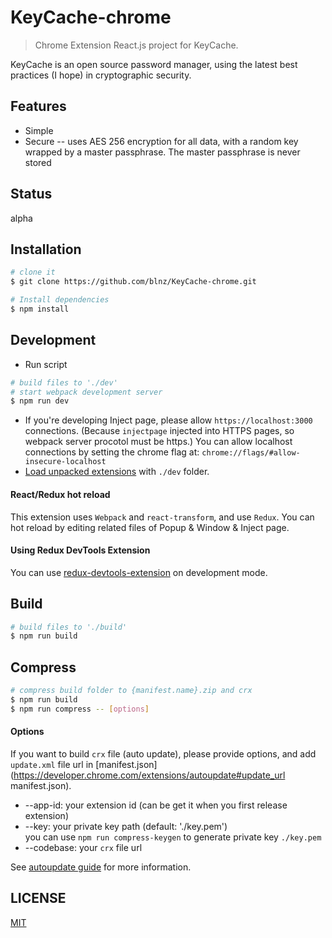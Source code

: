 # KeyCache-chrome

> Chrome Extension React.js project for KeyCache.

KeyCache is an open source password manager, using the latest best practices (I hope) in cryptographic security. 

## Features

 - Simple
 - Secure -- uses AES 256 encryption for all data, with a random key wrapped by a master passphrase. The master passphrase is never stored

## Status

alpha

## Installation

```bash
# clone it
$ git clone https://github.com/blnz/KeyCache-chrome.git

# Install dependencies
$ npm install
```

## Development

* Run script

```bash
# build files to './dev'
# start webpack development server
$ npm run dev
```

* If you're developing Inject page, please allow `https://localhost:3000` connections. (Because `injectpage` injected into HTTPS pages, so webpack server procotol must be https.) You can allow localhost connections by setting the chrome flag at: `chrome://flags/#allow-insecure-localhost`
* [Load unpacked extensions](https://developer.chrome.com/extensions/getstarted#unpacked) with `./dev` folder.

#### React/Redux hot reload

This extension uses `Webpack` and `react-transform`, and use `Redux`. You can hot reload by editing related files of Popup & Window & Inject page.

#### Using Redux DevTools Extension

You can use [redux-devtools-extension](https://github.com/zalmoxisus/redux-devtools-extension) on development mode.

## Build

```bash
# build files to './build'
$ npm run build
```

## Compress
```bash
# compress build folder to {manifest.name}.zip and crx
$ npm run build
$ npm run compress -- [options]
```

#### Options

If you want to build `crx` file (auto update), please provide options, and add `update.xml` file url in [manifest.json](https://developer.chrome.com/extensions/autoupdate#update_url manifest.json).

* --app-id: your extension id (can be get it when you first release extension)
* --key: your private key path (default: './key.pem')  
  you can use `npm run compress-keygen` to generate private key `./key.pem`
* --codebase: your `crx` file url

See [autoupdate guide](https://developer.chrome.com/extensions/autoupdate) for more information.


## LICENSE

[MIT](LICENSE)
